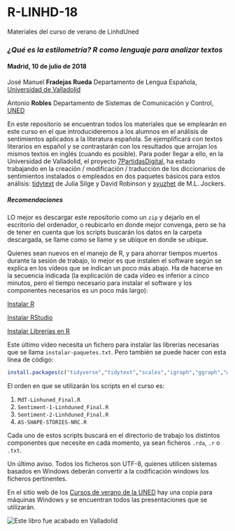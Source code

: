 # R-LINHD-18
Materiales del curso de verano de LinhdUned
### _¿Qué es la estilometría? R como lenguaje para analizar textos_
#### Madrid, 10 de julio de 2018

José Manuel **Fradejas Rueda**
Departamento de Lengua Española, [Universidad de Valladolid](http://www.uva.es/export/sites/uva/)

Antonio **Robles**
Departamento de Sistemas de Comunicación y Control, [UNED](http://portal.uned.es/portal/page?_pageid=93,1&_dad=portal&_schema=PORTAL)

En este repositorio se encuentran todos los materiales que se emplearán en este curso en el que introducideremos a los alumnos en el análisis de sentimientos aplicados a la literatura española. Se ejemplificará con textos literarios en español y se contrastarán con los resultados que arrojan los mismos textos en inglés (cuando es posible). Para poder llegar a ello, en la Universidad de Valladolid, el proyecto [7PartidasDigital](https://7partidas.hypotheses.org/), ha estado trabajando en la creación / modificación / traducción de los diccionarios de sentimientos instalados o empleados en dos paquetes básicos para estos análisis: [tidytext](https://cran.r-project.org/web/packages/tidytext/index.html) de Julia Silge y David Robinson y [syuzhet](https://cran.r-project.org/web/packages/syuzhet/index.html) de M.L. Jockers.


##### Recomendaciones
LO mejor es descargar este repositorio como un `zip` y dejarlo en el escritorio del ordenador, o reubicarlo en donde mejor convenga, pero se ha de tener en cuenta que los scripts buscarán los datos en la carpeta descargada, se llame como se llame y se ubique en donde se ubique.

Quienes sean nuevos en el manejo de R, y para ahorrar tiempos muertos durante la sesión de trabajo, lo mejor es que instalen el software según se explica en los vídeos que se indican un poco más abajo. Ha de hacerse en la secuencia indicada (la explicación de cada vídeo es inferior a cinco minutos, pero el tiempo necesario para instalar el software y los componentes necesarios es un poco más largo):

[Instalar R](https://canal.uned.es/video/5b32192eb1111f771d8b456d)

[Instalar RStudio](https://canal.uned.es/video/5b32192fb1111f771d8b4570)

[Instalar Librerías en R](https://canal.uned.es/video/5b32192db1111f771d8b456a)

Este último vídeo necesita un fichero para instalar las librerías necesarias que se llama `instalar-paquetes.txt`. Pero también se puede hacer con esta línea de código:

```R
install.packages(c("tidyverse","tidytext","scales","igraph","ggraph","wordcloud","syuzhet","stylo","XML","RCurl","tm","topicmodels"))
```

El orden en que se utilizarán los scripts en el curso es:

1. `MdT-Linhuned_Final.R`
2. `Sentiment-1-Linhduned_Final.R`
3. `Sentiment-2-Linhduned_Final.R`
4. `AS-SHAPE-STORIES-NRC.R`

Cada uno de estos scripts buscará en el directorio de trabajo los distintos componentes que necesite en cada momento, ya sean ficheros `.rda`, `.r` o `.txt`.

Un último aviso. Todos los ficheros son UTF-8, quienes utilicen sistemas basados en Windows deberán convertir a la codificación windows los ficheros pertinentes.

En el sitio web de los [Cursos de verano de la UNED](https://campusverano.innova.uned.es/register/?return_url=%2fdotlrn%2f) hay una copia para máquinas Windows y se encuentran todos las presentaciones que se utilizarán.

![Este libro fue acabado en Valladolid](https://f-origin.hypotheses.org/wp-content/blogs.dir/3658/files/2015/06/EXPLICIT-7PARTIDAS-e1495528094806.png)

